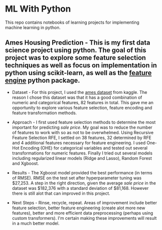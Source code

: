 # ML With Python

This repo contains notebooks of learning projects for implementing machine learning in python.

## Ames Housing Prediction - This is my first data science project using python. The goal of this project was to explore some feature selection techniques as well as focus on implementation in python using scikit-learn, as well as the [feature engine](https://feature-engine.readthedocs.io/en/1.3.x/) python package.

* Dataset - For this project, I used the [ames dataset](https://www.kaggle.com/c/house-prices-advanced-regression-techniques) from kaggle. The reason I chose this dataset was that it has a good combination of numeric and categorical features, 82 features in total. This gave me an opportunity to explore various feature selection, feature encoding and feature transformation methods.
* Approach - I first used feature selection methods to determine the most important for predicting *sale price*. My goal was to reduce the number of features to work with so as not to be overwhelmed. Using Recursive Feature Selection RFE, I settled on 38 features, 32 determined by RFE and 4 additional features necessary for feature engineering. I used One-Hot Encoding (OHE) for categorical variables and tested out several transformations for numeric features. Finally I tried out several models including regularized linear models (Ridge and Lasso), Random Forest and Xgboost.

* Results - The Xgboost model provided the best performance (in terms of RMSE). RMSE  on the test set after hyperparameter tuning was $27,253. A step in the right direction, given the average *sale price* in the dataset was $182,376 with a standard deviation of $81,168. However there is still alot that can improved in this project. 

* Next Steps - Rinse, recycle, repeat. Areas of improvement include better feature selection, better feature engineering (create alot more new features), better and more efficient data preprocessing (perhaps using custom transformers). I'm certain making these improvements will result in a much better model. 
